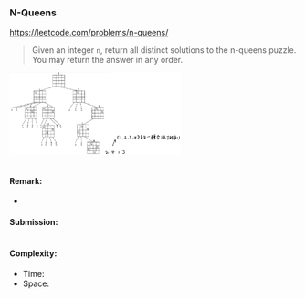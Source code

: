 ### N-Queens
https://leetcode.com/problems/n-queens/
>Given an integer `n`, return all distinct solutions to the n-queens puzzle. You may return the answer in any order.

<p>
    <img src="../images/51_NQueens.jpg" width="300" />
</p>

```python
```
#### Remark:
- 
#### Submission:
```
```
#### Complexity:
- Time:
- Space:
